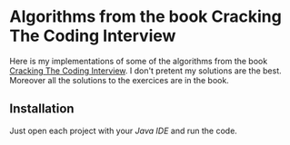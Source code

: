 # Algorithms from the book Cracking The Coding Interview

Here is my implementations of some of the algorithms from the book [Cracking The Coding Interview](http://www.crackingthecodinginterview.com/ "Buy the book").
I don't pretent my solutions are the best. Moreover all the solutions to the exercices are in the book.

## Installation
Just open each project with your _Java IDE_ and run the code.